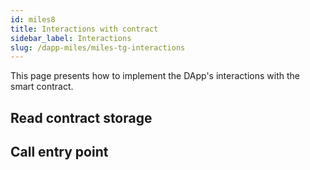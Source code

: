 ```yaml
---
id: miles8
title: Interactions with contract
sidebar_label: Interactions
slug: /dapp-miles/miles-tg-interactions
---
```


This page presents how to implement the DApp's interactions with the smart contract.

## Read contract storage



## Call entry point